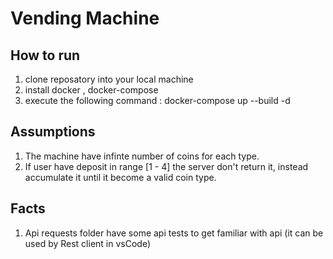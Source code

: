 # Vending Machine 

## How to run 
1. clone reposatory into your local machine
2. install docker , docker-compose
3. execute the following command : docker-compose up --build -d 


## Assumptions
1. The machine have infinte number of coins for each type.
2. If user have deposit in range [1 - 4] the server don't return it, instead accumulate it until it become a valid coin type.


## Facts 
1. Api requests folder have some api tests to get familiar with api (it can be used by Rest client in vsCode)